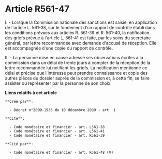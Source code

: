 # Article R561-47

I. - Lorsque la Commission nationale des sanctions est saisie, en application de l'article L. 561-38, sur le fondement d'un
rapport de contrôle établi dans les conditions prévues aux articles R. 561-39 et R. 561-40, la notification des griefs prévue
à l'article L. 561-41 est faite, par les soins du secrétaire général, par lettre recommandée avec demande d'accusé de
réception. Elle est accompagnée d'une copie du rapport de contrôle. 

II. - La personne mise en cause adresse ses observations écrites à la commission dans un délai de trente jours à compter de
la réception de la lettre recommandée lui notifiant les griefs. La notification mentionne ce délai et précise que l'intéressé
peut prendre connaissance et copie des autres pièces du dossier auprès de la commission et, à cette fin, se faire assister ou
représenter par la personne de son choix.

**Liens relatifs à cet article**

	**Créé par**:

	  - Décret n°2009-1535 du 10 décembre 2009 - art. 1

	**Cite**:

	  - Code monétaire et financier - art. L561-38
	  - Code monétaire et financier - art. L561-41
	  - Code monétaire et financier - art. R561-39

	**Cité par**:

	  - Code monétaire et financier - art. R561-48 (V)
